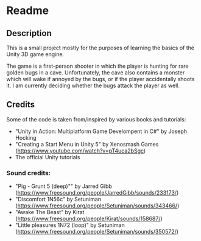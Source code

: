 # Readme
## Description
This is a small project mostly for the purposes of learning the basics
of the Unity 3D game engine. 

The game is a first-person shooter in which the player is hunting for rare
golden bugs in a cave. Unfortunately, the cave also contains a monster which
will wake if annoyed by the bugs, or if the player accidentally shoots it.
I am currently deciding whether the bugs attack the player as well. 

## Credits
Some of the code is taken from/inspired by various books and tutorials:
  - "Unity in Action: Multiplatform Game Develompent in C#" by Joseph Hocking
  - "Creating a Start Menu in Unity 5" by Xenosmash Games (https://www.youtube.com/watch?v=pT4uca2bSgc)
  - The official Unity tutorials
 
 ### Sound credits:
  - "Pig - Grunt 5 (deep)"" by Jarred Gibb (https://www.freesound.org/people/JarredGibb/sounds/233173/)
  - "Discomfort 1N56c" by Setuniman (https://www.freesound.org/people/Setuniman/sounds/343466/)
  - "Awake The Beast" by Kirat (https://www.freesound.org/people/Kirat/sounds/158687/)
  - "Little pleasures 1N72 (loop)" by Setuniman (https://www.freesound.org/people/Setuniman/sounds/350572/)
  

  
